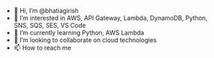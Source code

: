 - 👋 Hi, I’m @bhatiagirish
- 👀 I’m interested in AWS, API Gateway, Lambda, DynamoDB, Python, SNS, SQS, SES, VS Code
- 🌱 I’m currently learning Python, AWS Lambda
- 💞️ I’m looking to collaborate on cloud technologies
- 📫 How to reach me 

<!---
bhatiagirish/bhatiagirish is a ✨ special ✨ repository because its `README.md` (this file) appears on your GitHub profile.
You can click the Preview link to take a look at your changes.
--->
